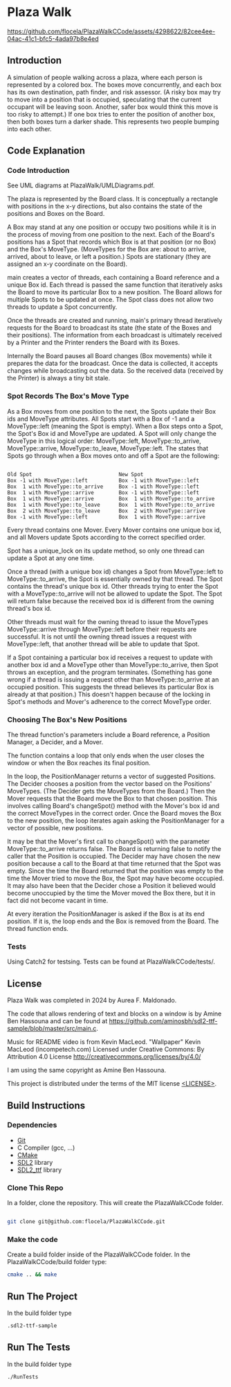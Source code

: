 # Plaza Walk
https://github.com/flocela/PlazaWalkCCode/assets/4298622/82cee4ee-04ac-41c1-bfc5-4ada97b8e4ed
## Introduction

A simulation of people walking across a plaza, where each person is represented by a colored box. The boxes move concurrently, and each box has its own destination, path finder, and risk assessor. (A risky box may try to move into a position that is occupied, speculating that the current occupant will be leaving soon. Another, safer box would think this move is too risky to attempt.) If one box tries to enter the position of another box, then both boxes turn a darker shade. This represents two people bumping into each other.

## Code Explanation

### Code Introduction

See UML diagrams at PlazaWalk/UMLDiagrams.pdf.

The plaza is represented by the Board class. It is conceptually a rectangle with positions in the x-y directions, but also contains the state of the positions and Boxes on the Board.

A Box may stand at any one position or occupy two positions while it is in the process of moving from one position to the next. Each of the Board's positions has a Spot that records which Box is at that position (or no Box) and the Box's MoveType. (MoveTypes for the Box are: about to arrive, arrived, about to leave, or left a position.) Spots are stationary (they are assigned an x-y coordinate on the Board).

main creates a vector of threads, each containing a Board reference and a unique Box id. Each thread is passed the same function that iteratively asks the Board to move its particular Box to a new position. The Board allows for multiple Spots to be updated at once. The Spot class does not allow two threads to update a Spot concurrently.

Once the threads are created and running, main's primary thread iteratively requests for the Board to broadcast its state (the state of the Boxes and their positions). The information from each broadcast is ultimately received by a Printer and the Printer renders the Board with its Boxes.

Internally the Board pauses all Board changes (Box movements) while it prepares the data for the broadcast. Once the data is collected, it accepts changes while broadcasting out the data. So the received data (received by the Printer) is always a tiny bit stale.

### Spot Records The Box's Move Type

As a Box moves from one position to the next, the Spots update their Box ids and MoveType attributes. All Spots start with a Box of -1 and a MoveType::left (meaning the Spot is empty). When a Box steps onto a Spot, the Spot's Box id and MoveType are updated.  A Spot will only change the MoveType in this logical order: MoveType::left, MoveType::to_arrive, MoveType::arrive, MoveType::to_leave, MoveType::left. The states that Spots go through when a Box moves onto and off a Spot are the following:
<pre><code>
Old Spot                            New Spot
Box -1 with MoveType::left          Box -1 with MoveType::left
Box  1 with MoveType::to_arrive     Box -1 with MoveType::left 
Box  1 with MoveType::arrive        Box -1 with MoveType::left
Box  1 with MoveType::arrive        Box  1 with MoveType::to_arrive
Box  1 with MoveType::to_leave      Box  1 with MoveType::to_arrive
Box  2 with MoveType::to_leave      Box  2 with MoveType::arrive
Box -1 with MoveType::left          Box  1 with MoveType::arrive
</code></pre>

Every thread contains one Mover. Every Mover contains one unique box id, and all Movers update Spots according to the correct specified order.

Spot has a unique_lock on its update method, so only one thread can update a Spot at any one time.

Once a thread (with a unique box id) changes a Spot from MoveType::left to MoveType::to_arrive, the Spot is essentially owned by that thread. The Spot contains the thread's unique box id. Other threads trying to enter the Spot with a MoveType::to_arrive will not be allowed to update the Spot. The Spot will return false because the received box id is different from the owning thread's box id.

Other threads must wait for the owning thread to issue the MoveTypes MoveType::arrive through MoveType::left before their requests are successful. It is not until the owning thread issues a request with MoveType::left, that another thread will be able to update that Spot. 

If a Spot containing a particular box id receives a request to update with another box id and a MoveType other than MoveType::to_arrive, then Spot throws an exception, and the program terminates. (Something has gone wrong if a thread is issuing a request other than MoveType::to_arrive at an occupied position. This suggests the thread believes its particular Box is already at that position.) This doesn't happen because of the locking in Spot's methods and Mover's adherence to the correct MoveType order.

### Choosing The Box's New Positions

The thread function's parameters include a Board reference, a Position Manager, a Decider, and a Mover.

The function contains a loop that only ends when the user closes the window or when the Box reaches its final position.

In the loop, the PositionManager returns a vector of suggested Positions.  The Decider chooses a position from the vector based on the Positions' MoveTypes. (The Decider gets the MoveTypes from the Board.) Then the Mover requests that the Board move the Box to that chosen position. This involves calling Board's changeSpot() method with the Mover's box id and the correct MoveTypes in the correct order. Once the Board moves the Box to the new position, the loop iterates again asking the PositionManager for a vector of possible, new positions.

It may be that the Mover's first call to changeSpot() with the parameter MoveType::to_arrive returns false. The Board is returning false to notify the caller that the Position is occupied. The Decider may have chosen the new position because a call to the Board at that time returned that the Spot was empty. Since the time the Board returned that the position was empty to the time the Mover tried to move the Box, the Spot may have become occupied. It may also have been that the Decider chose a Position it believed would become unoccupied by the time the Mover moved the Box there, but it in fact did not become vacant in time.

At every iteration the PositionManager is asked if the Box is at its end position. If it is, the loop ends and the Box is removed from the Board. The thread function ends.

### Tests

Using Catch2 for testsing. Tests can be found at PlazaWalkCCode/tests/.

## License
Plaza Walk was completed in 2024 by Aurea F. Maldonado.

The code that allows rendering of text and blocks on a window is by Amine Ben Hassouna and can be found at https://github.com/aminosbh/sdl2-ttf-sample/blob/master/src/main.c.

Music for README video is from Kevin MacLeod. 
"Wallpaper" Kevin MacLeod (incompetech.com)
Licensed under Creative Commons: By Attribution 4.0 License
http://creativecommons.org/licenses/by/4.0/

I am using the same copyright as Amine Ben Hassouna.

This project is distributed under the terms of the MIT license
[&lt;LICENSE&gt;](LICENSE).

## Build Instructions

### Dependencies

- [Git][]
- C Compiler (gcc, ...)
- [CMake][]
- [SDL2][SDL] library
- [SDL2_ttf][] library

### Clone This Repo

In a folder, clone the repository. This will create the PlazaWalkCCode folder.

```sh

git clone git@github.com:flocela/PlazaWalkCCode.git
```

### Make the code

Create a build folder inside of the PlazaWalkCCode folder. In the PlazaWalkCCode/build folder type:
```sh
cmake .. && make
```

## Run The Project

In the build folder type

```sh
.sdl2-ttf-sample
```

## Run The Tests

In the build folder type
```sh
./RunTests
```



[SDL]: https://www.libsdl.org
[CMake]: https://cmake.org
[Git]: https://git-scm.com
[SDL2_image]: https://www.libsdl.org/projects/SDL_image
[SDL2_ttf]: https://www.libsdl.org/projects/SDL_ttf

